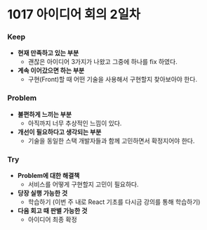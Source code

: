 # 1017 아이디어 회의 2일차

### Keep

-   **현재 만족하고 있는 부분**
    -   괜찮은 아이디어 3가지가 나왔고 그중에 하나를 fix 하였다.
-   **계속 이어갔으면 하는 부분**
    -   구현(Front)할 때 어떤 기술을 사용해서 구현할지 찾아보아야 한다.

### Problem

-   **불편하게 느끼는 부분**
    -   아직까지 너무 추상적인 느낌이 있다.
-   **개선이 필요하다고 생각되는 부분**
    -   기술을 동일한 스택 개발자들과 함께 고민하면서 확정지어야 한다.

### Try

-   **Problem에 대한 해결책**
    -   서비스를 어떻게 구현할지 고민이 필요하다.
-   **당장 실행 가능한 것**
    -   학습하기 (이번 주 내로 React 기초를 다시금 강의를 통해 학습하기)
-   **다음 회고 때 판별 가능한 것**
    -   아이디어 최종 확정
